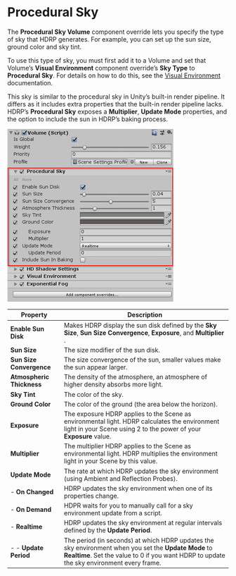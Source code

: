 # Procedural Sky

The **Procedural Sky Volume** component override lets you specify the type of sky that HDRP generates. For example, you can set up the sun size, ground color and sky tint.  

To use this type of sky, you must first add it to a Volume and set that Volume’s **Visual Environment** component override’s **Sky Type** to **Procedural Sky**. For details on how to do this, see the [Visual Environment](Override-Visual-Environment.html) documentation.

This sky is similar to the procedural sky in Unity’s built-in render pipeline. It differs as it includes extra properties that the built-in render pipeline lacks. HDRP’s **Procedural Sky** exposes a **Multiplier**, **Update Mode** properties, and the option to include the sun in HDRP’s baking process.

![](Images/Override-ProceduralSky1.png)

| Property                  | Description                                                  |
| ------------------------- | ------------------------------------------------------------ |
| **Enable Sun Disk**       | Makes HDRP display the sun disk defined by the **Sky Size**, **Sun Size Convergence**, **Exposure**, and **Multiplier** . |
| **Sun Size**              | The size modifier of the sun disk.                           |
| **Sun Size Convergence**  | The size convergence of the sun, smaller values make the sun appear larger. |
| **Atmospheric Thickness** | The density of the atmosphere, an atmosphere of higher density absorbs more light. |
| **Sky Tint**              | The color of the sky.                                        |
| **Ground Color**          | The color of the ground (the area below the horizon).        |
| **Exposure**              | The exposure HDRP applies to the Scene as environmental light. HDRP calculates the environment light in your Scene using 2 to the power of your **Exposure** value. |
| **Multiplier**            | The multiplier HDRP applies to the Scene as environmental light. HDRP multiplies the environment light in your Scene by this value. |
| **Update Mode**           | The rate at which HDRP updates the sky environment (using Ambient and Reflection Probes). |
| - **On Changed**          | HDRP updates the sky environment when one of its properties change. |
| - **On Demand**           | HDPR waits for you to manually call for a sky environment update from a script. |
| - **Realtime**            | HDRP updates the sky environment at regular intervals defined by the **Update Period**. |
| - - **Update Period**     | The period (in seconds) at which HDRP updates the sky environment when you set the **Update Mode** to **Realtime**. Set the value to 0 if you want HDRP to update the sky environment every frame. |